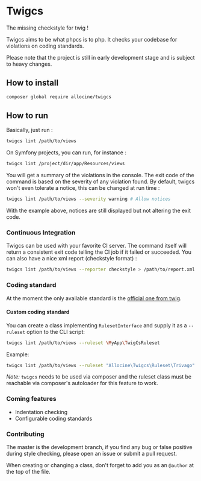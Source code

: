 # Twigcs

The missing checkstyle for twig !

Twigcs aims to be what phpcs is to php. It checks your codebase for violations on coding standards.

Please note that the project is still in early development stage and is subject to heavy changes.

## How to install

```bash
composer global require allocine/twigcs
```

## How to run

Basically, just run :

```bash
twigcs lint /path/to/views
```

On Symfony projects, you can run, for instance :

```bash
twigcs lint /project/dir/app/Resources/views
```

You will get a summary of the violations in the console. The exit code of the command is based on the severity
of any violation found. By default, twigcs won't even tolerate a notice, this can be changed at run time :

```bash
twigcs lint /path/to/views --severity warning # Allow notices
```

With the example above, notices are still displayed but not altering the exit code.

### Continuous Integration

Twigcs can be used with your favorite CI server. The command itself will return a consistent exit code telling
the CI job if it failed or succeeded. You can also have a nice xml report (checkstyle format) :

```bash
twigcs lint /path/to/views --reporter checkstyle > /path/to/report.xml
```

### Coding standard

At the moment the only available standard is the [official one from twig](http://twig.sensiolabs.org/doc/coding_standards.html). 

#### Custom coding standard

You can create a class implementing `RulesetInterface` and supply it as a `--ruleset` option to the CLI script: 

```bash
twigcs lint /path/to/views --ruleset \MyApp\TwigCsRuleset
```

Example:
```bash
twigcs lint /path/to/views --ruleset "Allocine\Twigcs\Ruleset\Trivago"
```

*Note:* `twigcs` needs to be used via composer and the ruleset class must be reachable via composer's autoloader for this feature to work.

### Coming features

- Indentation checking
- Configurable coding standards

### Contributing

The master is the development branch, if you find any bug or false positive during style checking, please
open an issue or submit a pull request.

When creating or changing a class, don't forget to add you as an `@author` at the top of the file.
